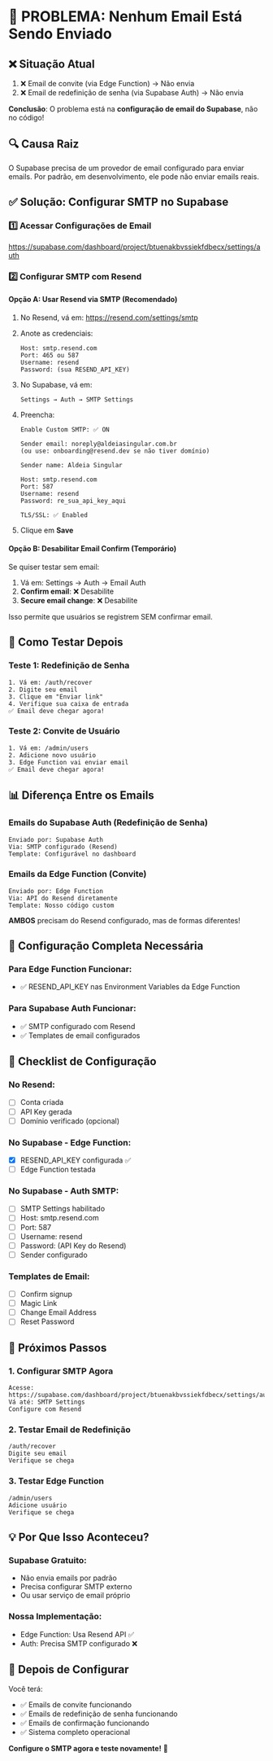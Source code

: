 # 🚨 PROBLEMA: Nenhum Email Está Sendo Enviado

## ❌ Situação Atual

1. ❌ Email de convite (via Edge Function) → Não envia
2. ❌ Email de redefinição de senha (via Supabase Auth) → Não envia

**Conclusão**: O problema está na **configuração de email do Supabase**, não no código!

## 🔍 Causa Raiz

O Supabase precisa de um provedor de email configurado para enviar emails. Por padrão, em desenvolvimento, ele pode não enviar emails reais.

## ✅ Solução: Configurar SMTP no Supabase

### 1️⃣ Acessar Configurações de Email

https://supabase.com/dashboard/project/btuenakbvssiekfdbecx/settings/auth

### 2️⃣ Configurar SMTP com Resend

#### **Opção A: Usar Resend via SMTP** (Recomendado)

1. No Resend, vá em: https://resend.com/settings/smtp
2. Anote as credenciais:
   ```
   Host: smtp.resend.com
   Port: 465 ou 587
   Username: resend
   Password: (sua RESEND_API_KEY)
   ```

3. No Supabase, vá em:
   ```
   Settings → Auth → SMTP Settings
   ```

4. Preencha:
   ```
   Enable Custom SMTP: ✅ ON
   
   Sender email: noreply@aldeiasingular.com.br
   (ou use: onboarding@resend.dev se não tiver domínio)
   
   Sender name: Aldeia Singular
   
   Host: smtp.resend.com
   Port: 587
   Username: resend
   Password: re_sua_api_key_aqui
   
   TLS/SSL: ✅ Enabled
   ```

5. Clique em **Save**

#### **Opção B: Desabilitar Email Confirm** (Temporário)

Se quiser testar sem email:

1. Vá em: Settings → Auth → Email Auth
2. **Confirm email**: ❌ Desabilite
3. **Secure email change**: ❌ Desabilite

Isso permite que usuários se registrem SEM confirmar email.

## 🧪 Como Testar Depois

### Teste 1: Redefinição de Senha
```
1. Vá em: /auth/recover
2. Digite seu email
3. Clique em "Enviar link"
4. Verifique sua caixa de entrada
✅ Email deve chegar agora!
```

### Teste 2: Convite de Usuário
```
1. Vá em: /admin/users
2. Adicione novo usuário
3. Edge Function vai enviar email
✅ Email deve chegar agora!
```

## 📊 Diferença Entre os Emails

### Emails do Supabase Auth (Redefinição de Senha)
```
Enviado por: Supabase Auth
Via: SMTP configurado (Resend)
Template: Configurável no dashboard
```

### Emails da Edge Function (Convite)
```
Enviado por: Edge Function
Via: API do Resend diretamente
Template: Nosso código custom
```

**AMBOS** precisam do Resend configurado, mas de formas diferentes!

## 🔧 Configuração Completa Necessária

### Para Edge Function Funcionar:
- ✅ RESEND_API_KEY nas Environment Variables da Edge Function

### Para Supabase Auth Funcionar:
- ✅ SMTP configurado com Resend
- ✅ Templates de email configurados

## 📝 Checklist de Configuração

### No Resend:
- [ ] Conta criada
- [ ] API Key gerada
- [ ] Domínio verificado (opcional)

### No Supabase - Edge Function:
- [x] RESEND_API_KEY configurada ✅
- [ ] Edge Function testada

### No Supabase - Auth SMTP:
- [ ] SMTP Settings habilitado
- [ ] Host: smtp.resend.com
- [ ] Port: 587
- [ ] Username: resend
- [ ] Password: (API Key do Resend)
- [ ] Sender configurado

### Templates de Email:
- [ ] Confirm signup
- [ ] Magic Link
- [ ] Change Email Address
- [ ] Reset Password

## 🎯 Próximos Passos

### 1. Configurar SMTP Agora
```
Acesse: https://supabase.com/dashboard/project/btuenakbvssiekfdbecx/settings/auth
Vá até: SMTP Settings
Configure com Resend
```

### 2. Testar Email de Redefinição
```
/auth/recover
Digite seu email
Verifique se chega
```

### 3. Testar Edge Function
```
/admin/users
Adicione usuário
Verifique se chega
```

## 💡 Por Que Isso Aconteceu?

### Supabase Gratuito:
- Não envia emails por padrão
- Precisa configurar SMTP externo
- Ou usar serviço de email próprio

### Nossa Implementação:
- Edge Function: Usa Resend API ✅
- Auth: Precisa SMTP configurado ❌

## 🚀 Depois de Configurar

Você terá:
- ✅ Emails de convite funcionando
- ✅ Emails de redefinição de senha funcionando
- ✅ Emails de confirmação funcionando
- ✅ Sistema completo operacional

**Configure o SMTP agora e teste novamente!** 🎉

